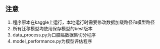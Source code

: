 ## 注意
1. 程序原本在kaggle上运行，本地运行时需要修改数据加载路径和模型路径
2. 所有迁移模型均使用保存模型的best版本
3. data_process.py为口腔癌数据集切分程序
4. model_performance.py为模型评估程序